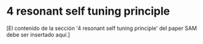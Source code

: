# 4 resonant self tuning principle

[El contenido de la sección '4 resonant self tuning principle' del paper SAM debe ser insertado aquí.]
